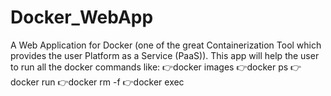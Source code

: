 # Docker_WebApp

A Web Application for Docker (one of the great Containerization Tool which provides the user Platform as a Service (PaaS)).
This app will help the user to run all the docker commands like:
 👉docker images
 👉docker ps
 👉docker run
 👉docker rm -f
 👉docker exec  
